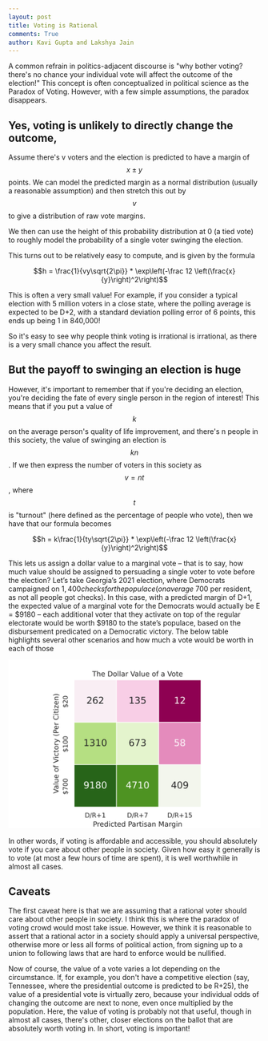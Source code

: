 ```yaml
---
layout: post
title: Voting is Rational
comments: True
author: Kavi Gupta and Lakshya Jain
---
```


A common refrain in politics-adjacent discourse is "why bother voting? there's no chance your individual vote will affect the outcome of the election!" This concept is often conceptualized in political science as the Paradox of Voting. However, with a few simple assumptions, the paradox disappears.

## Yes, voting is unlikely to directly change the outcome,

Assume there's v voters and the election is predicted to have a margin of $$x \pm y$$ points. We can model the predicted margin as a normal distribution (usually a reasonable assumption) and then stretch this out by $$v$$ to give a distribution of raw vote margins.

We then can use the height of this probability distribution at 0 (a tied vote) to roughly model the probability of a single voter swinging the election.

This turns out to be relatively easy to compute, and is given by the formula

$$h = \frac{1}{vy\sqrt{2\pi}} * \exp\left(-\frac 12 \left(\frac{x}{y}\right)^2\right)$$

This is often a very small value! For example, if you consider a typical election with 5 million voters in a close state, where the polling average is expected to be D+2, with a standard deviation polling error of 6 points, this ends up being 1 in 840,000!

So it's easy to see why people think voting is irrational is irrational, as there is a very small chance you affect the result.

## But the payoff to swinging an election is huge

However, it's important to remember that if you're deciding an election, you're deciding the fate of every single person in the region of interest! This means that if you put a value of $$k$$ on the average person's quality of life improvement, and there's n people in this society, the value of swinging an election is $$kn$$. If we then express the number of voters in this society as $$v = nt$$, where $$t$$ is "turnout" (here defined as the percentage of people who vote), then we have that our formula becomes

$$h = k\frac{1}{ty\sqrt{2\pi}} * \exp\left(-\frac 12 \left(\frac{x}{y}\right)^2\right)$$

This lets us assign a dollar value to a marginal vote – that is to say, how much value should be assigned to persuading a single voter to vote before the election? Let’s take Georgia’s 2021 election, where Democrats campaigned on $1,400 checks for the populace (on average ~$700 per resident, as not all people got checks). In this case, with a predicted margin of D+1, the expected value of a marginal vote for the Democrats would actually be E = $9180 – each additional voter that they activate on top of the regular electorate would be worth $9180 to the state’s populace, based on the disbursement predicated on a Democratic victory. The below table highlights several other scenarios and how much a vote would be worth in each of those

<img src="/resources/2022-04-17/valuetable.png">

In other words, if voting is affordable and accessible, you should absolutely vote if you care about other people in society. Given how easy it generally is to vote (at most a few hours of time are spent), it is well worthwhile in almost all cases.

## Caveats

The first caveat here is that we are assuming that a rational voter should care about other people in society. I think this is where the paradox of voting crowd would most take issue. However, we think it is reasonable to assert that a rational actor in a society should apply a universal perspective, otherwise more or less all forms of political action, from signing up to a union to following laws that are hard to enforce would be nullified.

Now of course, the value of a vote varies a lot depending on the circumstance. If, for example, you don't have a competitive election (say, Tennessee, where the presidential outcome is predicted to be R+25), the value of a presidential vote is virtually zero, because your individual odds of changing the outcome are next to none, even once multiplied by the population. Here, the value of voting is probably not that useful, though in almost all cases, there's other, closer elections on the ballot that are absolutely worth voting in. In short, voting is important!

